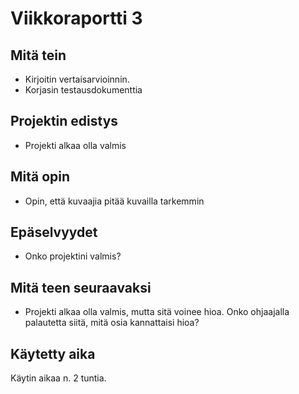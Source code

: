 # Viikkoraportti 3

## Mitä tein

- Kirjoitin vertaisarvioinnin.
- Korjasin testausdokumenttia

## Projektin edistys

- Projekti alkaa olla valmis

## Mitä opin

- Opin, että kuvaajia pitää kuvailla tarkemmin

## Epäselvyydet

- Onko projektini valmis?

## Mitä teen seuraavaksi

- Projekti alkaa olla valmis, mutta sitä voinee hioa. Onko ohjaajalla palautetta siitä, mitä osia kannattaisi hioa?

## Käytetty aika

Käytin aikaa n. 2 tuntia.